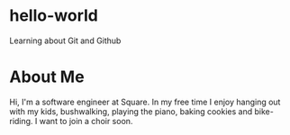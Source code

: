 # hello-world
Learning about Git and Github

# About Me
Hi, I'm a software engineer at Square.  In my free time I enjoy hanging out with my kids, bushwalking, playing the piano, baking cookies and bike-riding.  I want to join a choir soon.
